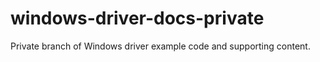 # windows-driver-docs-private
Private branch of Windows driver example code and supporting content.
